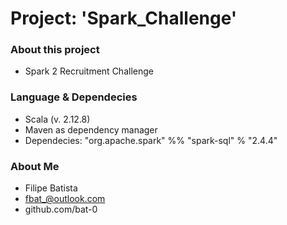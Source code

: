 # Project: 'Spark_Challenge'

### About this project
- Spark 2 Recruitment Challenge

### Language & Dependecies
- Scala (v. 2.12.8) 
- Maven as dependency manager
- Dependecies:  "org.apache.spark" %% "spark-sql" % "2.4.4"

### About Me
- Filipe Batista
- fbat_@outlook.com
- github.com/bat-0

